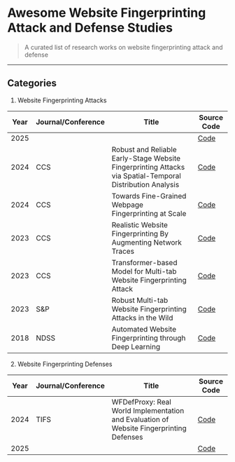 # Awesome Website Fingerprinting Attack and Defense Studies
> A curated list of research works on website fingerprinting attack and defense

----

## Categories

1. Website Fingerprinting Attacks

| Year | Journal/Conference | Title | Source Code |
|------|--------|--------------------------------------------------|---|
| 2025 | | | [Code]() |
| 2024 | CCS | Robust and Reliable Early-Stage Website Fingerprinting Attacks via Spatial-Temporal Distribution Analysis | [Code](https://github.com/Xinhao-Deng/Website-Fingerprinting-Library) |
| 2024 | CCS | Towards Fine-Grained Webpage Fingerprinting at Scale | [Code](https://zenodo.org/records/13383332) |
| 2023 | CCS | Realistic Website Fingerprinting By Augmenting Network Traces| [Code](https://github.com/SPIN-UMass/Realistic-Website-Fingerprinting-By-Augmenting-Network-Traces) |
| 2023 | CCS | Transformer-based Model for Multi-tab Website Fingerprinting Attack| [Code](https://github.com/jzx-bupt/TMWF) |
| 2023 | S&P | Robust Multi-tab Website Fingerprinting Attacks in the Wild| [Code](https://github.com/Xinhao-Deng/Multitab-WF-Datasets) |
| 2018 | NDSS | Automated Website Fingerprinting through Deep Learning | [Code](https://github.com/DistriNet/DLWF) |

2. Website Fingerprinting Defenses

| Year | Journal/Conference | Title | Source Code |
|------|--------|--------------------------------------------------|---|
| 2024 | TIFS | WFDefProxy: Real World Implementation and Evaluation of Website Fingerprinting Defenses | [Code](https://github.com/websitefingerprinting/wfdef) |
| 2025 | | | [Code]() |
